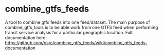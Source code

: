 # combine_gtfs_feeds
A tool to combine gtfs feeds into one feed/dataset. The main purpose of combine_gtfs_tools is to be able work from one GTFS feed when performing transit service analysis for a particular geographic location.
Full documentation here:
https://github.com/psrc/combine_gtfs_feeds/wiki/combine_gtfs_feeds-documentation

